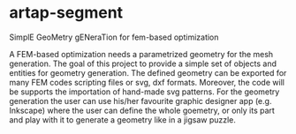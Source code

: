 # artap-segment
SimplE GeoMetry gENeraTion for fem-based optimization

A FEM-based optimization needs a parametrized geometry for the mesh generation. The goal of this project to provide a 
simple set of objects and entities for geometry generation. The defined geometry can be exported for many FEM codes scripting files or svg, dxf formats. 
Moreover, the code will be supports the importation of hand-made svg patterns. For the geometry generation the user can use his/her favourite graphic designer app (e.g. Inkscape) where the user can define the whole goemetry,
or only its part and play with it to generate a geometry like in a jigsaw puzzle. 

